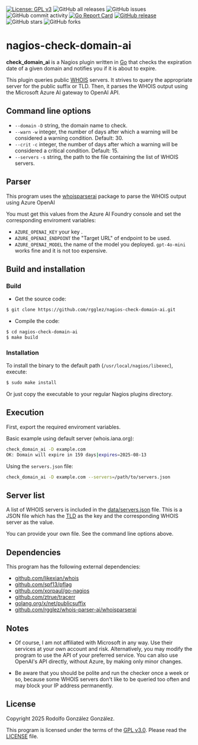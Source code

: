 [![License: GPL v3](https://img.shields.io/badge/License-GPLv3-blue.svg)](https://www.gnu.org/licenses/gpl-3.0)
![GitHub all releases](https://img.shields.io/github/downloads/rgglez/nagios-check-domain-ai/total)
![GitHub issues](https://img.shields.io/github/issues/rgglez/nagios-check-domain-ai)
![GitHub commit activity](https://img.shields.io/github/commit-activity/y/rgglez/nagios-check-domain-ai)
[![Go Report Card](https://goreportcard.com/badge/github.com/rgglez/nagios-check-domain-ai)](https://goreportcard.com/report/github.com/rgglez/nagios-check-domain-ai)
[![GitHub release](https://img.shields.io/github/release/rgglez/nagios-check-domain-ai.svg)](https://github.com/rgglez/nagios-check-domain-ai/releases/)
![GitHub stars](https://img.shields.io/github/stars/rgglez/nagios-check-domain-ai?style=social)
![GitHub forks](https://img.shields.io/github/forks/rgglez/nagios-check-domain-ai?style=social)

# nagios-check-domain-ai

**check_domain_ai** is a Nagios plugin written in [Go](https://go.dev/) that checks the expiration date of a given domain and notifies you if it is about to expire.

This plugin queries public [WHOIS](https://www.rfc-editor.org/rfc/rfc3912.txt) servers. It strives to query the appropriate server for the public suffix or TLD. Then, it parses the WHOIS output using the Microsoft Azure AI gateway to OpenAI API.

## Command line options

* `--domain` `-D` string, the domain name to check.
* `--warn` `-w` integer, the number of days after which a warning will be considered a warning condition. Default: 30.
* `--crit` `-c` integer, the number of days after which a warning will be considered a critical condition. Default: 15.
* `--servers` `-s` string, the path to the file containing the list of WHOIS servers.

## Parser

This program uses the [whoisparserai](https://www.github.com/rgglez/whois-parser-ai) package to parse the WHOIS output using Azure OpenAI

You must get this values from the Azure AI Foundry console and set the corresponding enviroment variables:

* `AZURE_OPENAI_KEY` your key .
* `AZURE_OPENAI_ENDPOINT` the "Target URL" of endpoint to be used.
* `AZURE_OPENAI_MODEL` the name of the model you deployed. `gpt-4o-mini` works fine and it is not too expensive.

## Build and installation

### Build

* Get the source code:

```bash
$ git clone https://github.com/rgglez/nagios-check-domain-ai.git
```

* Compile the code:

```bash
$ cd nagios-check-domain-ai
$ make build
```

### Installation

To install the binary to the default path (```/usr/local/nagios/libexec```), execute:

```bash
$ sudo make install
```

Or just copy the executable to your regular Nagios plugins directory.

## Execution

First, export the required enviroment variables.

Basic example using default server (whois.iana.org):

```bash
check_domain_ai -D example.com
OK: Domain will expire in 159 days|expires=2025-08-13
```

Using the `servers.json` file:

```bash
check_domain_ai -D example.com --servers=/path/to/servers.json
```

## Server list

A list of WHOIS servers is included in the [data/servers.json](data/servers.json) file.
This is a JSON file which has the [TLD](https://en.wikipedia.org/wiki/Top-level_domain)
as the key and the corresponding WHOIS server as the value.

You can provide your own file. See the command line options above.

## Dependencies

This program has the following external dependencies:

* [github.com/likexian/whois](https://github.com/likexian/whois)
* [github.com/spf13/pflag](https://github.com/spf13/pflag)
* [github.com/xorpaul/go-nagios](https://github.com/xorpaul/go-nagios)
* [github.com/ztrue/tracerr](https://github.com/ztrue/tracerr)
* [golang.org/x/net/publicsuffix](golang.org/x/net/publicsuffix)
* [github.com/rgglez/whois-parser-ai/whoisparserai](github.com/rgglez/whois-parser-ai/whoisparserai)

## Notes

- Of course, I am not affiliated with Microsoft in any way. Use their services at your own account and risk. Alternatively, you may modify the program to use the API of your preferred service. You can also use OpenAI's API directly, without Azure, by making only minor changes.

- Be aware that you should be polite and run the checker once a week or so, because some WHOIS servers don't like to be queried too often and may block your IP address permanently.

## License

Copyright 2025 Rodolfo González González.

This program is licensed under the terms of the [GPL v3.0](https://www.gnu.org/licenses/gpl-3.0.en.html). Please read the [LICENSE](LICENSE.md) file.
